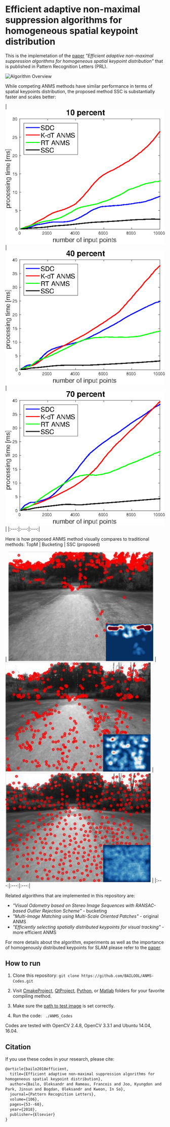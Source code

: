 # Efficient adaptive non-maximal suppression algorithms for homogeneous spatial keypoint distribution

This is the implemetation of the [paper](https://www.researchgate.net/publication/323388062_Efficient_adaptive_non-maximal_suppression_algorithms_for_homogeneous_spatial_keypoint_distribution) *"Efficient adaptive non-maximal suppression algorithms for homogeneous spatial keypoint distribution"* that is published in Pattern Recognition Letters (PRL).

![Algorithm Overview](https://github.com/BAILOOL/ANMS-Codes/blob/master/Images/algorithm_overview.png?raw=true?raw=true "Algorithm Overview")

While competing ANMS methods have similar performance in terms of spatial keypoints distribution, the proposed method SSC is substantially faster and scales better:

| ![Retrieve 10%](https://github.com/BAILOOL/ANMS-Codes/blob/master/Images/Time10.png?raw=true "Retrieve 10%") |
![Retrieve 40%](https://github.com/BAILOOL/ANMS-Codes/blob/master/Images/Time40.png?raw=true "Retrieve 40%") |
![Retrieve 70%](https://github.com/BAILOOL/ANMS-Codes/blob/master/Images/Time70.png?raw=true "Retrieve 70%") |
|:---:|:---:|:---:|

Here is how proposed ANMS method visually compares to traditional methods: TopM | Bucketing | SSC (proposed)

| ![TopM](https://github.com/BAILOOL/ANMS-Codes/blob/master/Images/TopM.png?raw=true "TopM") |
![Bucketing](https://github.com/BAILOOL/ANMS-Codes/blob/master/Images/Bucketing.png?raw=true "Bucketing") |
![SSC](https://github.com/BAILOOL/ANMS-Codes/blob/master/Images/SSC.png?raw=true "SSC") |
|:---:|:---:|:---:|

Related algorithms that are implemented in this repository are:

 - *"Visual Odometry based on Stereo Image Sequences with RANSAC-based Outlier Rejection Scheme"* - bucketing
 - *"Multi-Image Matching using Multi-Scale Oriented Patches"* - original ANMS
 - *"Efficiently selecting spatially distributed keypoints for visual tracking"* - more efficient ANMS

For more details about the algorithm, experiments as well as the importance of homogenously distributed keypoints for SLAM please refer to the [paper](https://www.researchgate.net/publication/323388062_Efficient_adaptive_non-maximal_suppression_algorithms_for_homogeneous_spatial_keypoint_distribution).

## How to run
1. Clone this repository: ``` git clone https://github.com/BAILOOL/ANMS-Codes.git ```
2. Visit [CmakeProject](https://github.com/BAILOOL/ANMS-Codes/tree/master/CmakeProject), [QtProject](https://github.com/BAILOOL/ANMS-Codes/tree/master/QtProject), [Python](https://github.com/BAILOOL/ANMS-Codes/tree/master/Python), or [Matlab](https://github.com/BAILOOL/ANMS-Codes/tree/master/Matlab) folders for your favorite compiling method.

3. Make sure the [path to test image](https://github.com/BAILOOL/ANMS-Codes/blob/d907ca805fcf1ea670ac75a9ea9b46446421e573/CmakeProject/source/main.cpp#L8) is set correctly.

4. Run the code: ``` ./ANMS_Codes```

Codes are tested with OpenCV 2.4.8, OpenCV 3.3.1 and Ubuntu 14.04, 16.04.

## Citation
If you use these codes in your research, please cite:
```
@article{bailo2018efficient,
  title={Efficient adaptive non-maximal suppression algorithms for homogeneous spatial keypoint distribution},
  author={Bailo, Oleksandr and Rameau, Francois and Joo, Kyungdon and Park, Jinsun and Bogdan, Oleksandr and Kweon, In So},
  journal={Pattern Recognition Letters},
  volume={106},
  pages={53--60},
  year={2018},
  publisher={Elsevier}
}
```
